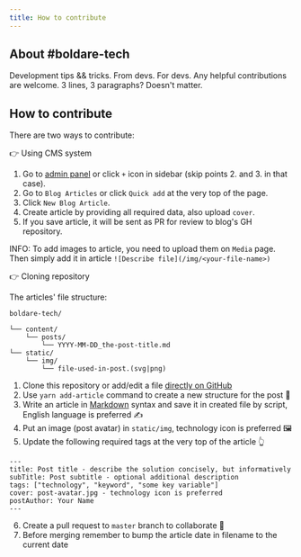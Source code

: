```yaml
---
title: How to contribute
---
```


## About #boldare-tech
Development tips && tricks.
From devs. For devs.
Any helpful contributions are welcome.
3 lines, 3 paragraphs? Doesn't matter.

## How to contribute
There are two ways to contribute:

👉 Using CMS system

1. Go to [admin panel](../admin/)
or click `+` icon in sidebar (skip points 2. and 3. in that case).
2. Go to `Blog Articles` or click `Quick add` at the very top of the page.
3. Click `New Blog Article`.
4. Create article by providing all required data, also upload `cover`.
5. If you save article, it will be sent as PR for review to blog's GH repository.

INFO: To add images to article, you need to upload them on `Media` page.
Then simply add it in article `![Describe file](/img/<your-file-name>)`


👉 Cloning repository

The articles' file structure:

```
boldare-tech/

└── content/
    └── posts/
        └── YYYY-MM-DD_the-post-title.md
└── static/
    └── img/
        └── file-used-in-post.(svg|png)
```

1. Clone this repository or add/edit a file
[directly on GitHub](https://github.com/xsolve-pl/boldare-tech/new/master/content/posts)
2. Use `yarn add-article` command to create a new structure for the post 📂
3. Write an article in [Markdown](https://github.com/adam-p/markdown-here/wiki/Markdown-Cheatsheet)
syntax and save it in created file by script, English language is preferred ✍️
4. Put an image (post avatar) in `static/img`, technology icon is preferred 🖼
5. Update the following required tags at the very top of the article 👆

```
---
title: Post title - describe the solution concisely, but informatively
subTitle: Post subtitle - optional additional description
tags: ["technology", "keyword", "some key variable"]
cover: post-avatar.jpg - technology icon is preferred
postAuthor: Your Name
---
```

6. Create a pull request to `master` branch to collaborate 🙌
7. Before merging remember to bump the article date in filename
to the current date 

